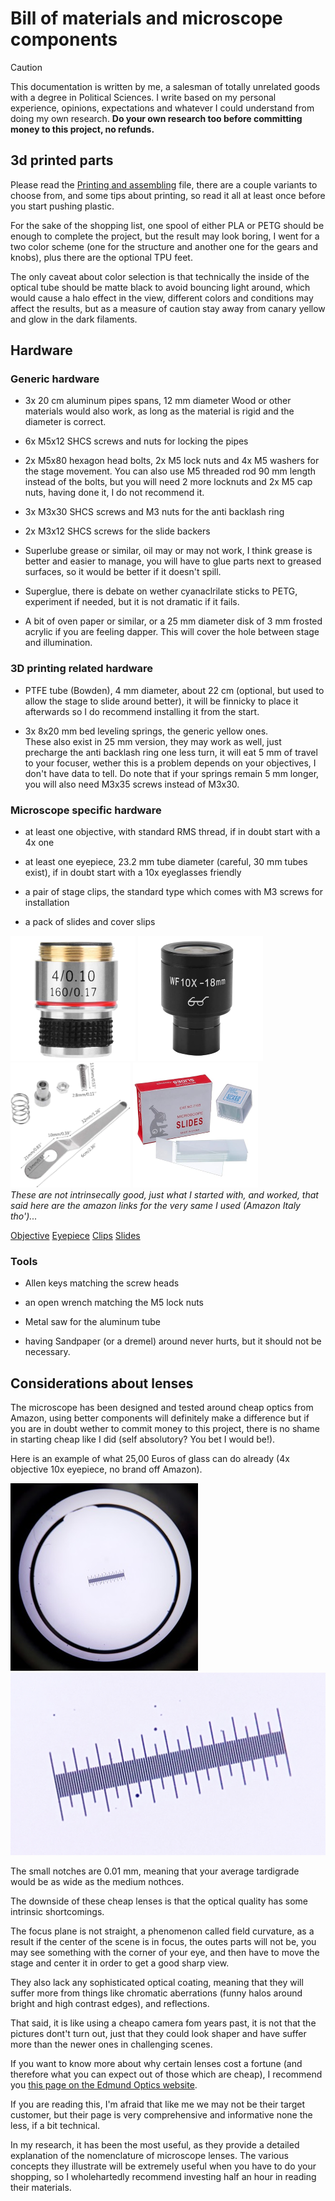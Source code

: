 # Bill of materials and microscope components

>[!CAUTION]
>This documentation is written by me, a salesman of totally unrelated goods with a degree in Political Sciences.  I write based on my personal experience, opinions, expectations and whatever I could understand from doing my own research.
>**Do your own research too before committing money to this project, no refunds.**

## 3d printed parts

Please read the [Printing and assembling](/Printing_and_assembling.md) file, there are a couple variants to choose from, and some tips about printing, so read it all at least once before you start pushing plastic.

For the sake of the shopping list, one spool of either PLA or PETG should be enough to complete the project, but the result may look boring, I went for a two color scheme (one for the structure and another one for the gears and knobs), plus there are the optional TPU feet. 

The only caveat about color selection is that technically the inside of the optical tube should be matte black to avoid bouncing light around, which would cause a halo effect in the view, different colors and conditions may affect the results, but as a measure of caution stay away from canary yellow and glow in the dark filaments.

## Hardware

### Generic hardware

- 3x 20 cm aluminum pipes spans, 12 mm diameter 
Wood or other materials would also work, as long as the material is rigid and the diameter is correct.

- 6x M5x12 SHCS screws and nuts for locking the pipes

- 2x M5x80 hexagon head bolts, 2x M5 lock nuts and 4x M5 washers for the stage movement.  You can also use M5 threaded rod 90 mm length instead of the bolts, but you will need 2 more locknuts and 2x M5 cap nuts, having done it, I do not recommend it.

- 3x M3x30 SHCS screws and M3 nuts for the anti backlash ring

- 2x M3x12 SHCS screws for the slide backers

- Superlube grease or similar, oil may or may not work, I think grease is better and easier to manage, you will have to glue parts next to greased surfaces, so it would be better if it doesn't spill.

- Superglue, there is debate on wether cyanaclrilate sticks to PETG, experiment if needed, but it is not dramatic if it fails.

- A bit of oven paper or similar, or a 25 mm diameter disk of 3 mm frosted acrylic if you are feeling dapper. This will cover the hole between stage and illumination.

### 3D printing related hardware

- PTFE tube (Bowden), 4 mm diameter, about 22 cm (optional, but used to allow the stage to slide around better), it will be finnicky to place it afterwards so I do recommend installing it from the start.

- 3x 8x20 mm bed leveling springs, the generic yellow ones.  
These also exist in 25 mm version, they may work as well, just precharge the anti backlash ring one less turn, it will eat 5 mm of travel to your focuser, wether this is a problem depends on your objectives, I don't have data to tell. 
Do note that if your springs remain 5 mm longer, you will also need M3x35 screws instead of M3x30.

### Microscope specific hardware

- at least one objective, with standard RMS thread, if in doubt start with a 4x one

- at least one eyepiece, 23.2 mm tube diameter (careful, 30 mm tubes exist), if in doubt start with a 10x eyeglasses friendly

- a pair of stage clips, the standard type which comes with M3 screws for installation  

- a pack of slides and cover slips

![/Pictures/cheap_objective.png](/Pictures/cheap_objective.png) ![/Pictures/cheap_eyepiece.png](/Pictures/cheap_eyepiece.png) ![/Pictures/Clips.png](/Pictures/Clips.png) ![/Pictures/slides.png](/Pictures/slides.png)  
_These are not intrinsecally good, just what I started with, and worked, that said here are the amazon links for the very same I used (Amazon Italy tho')..._

[Objective](https://www.amazon.it/dellobiettivo-obiettivi-acromatici-microscopio-biologico/dp/B07XRMMBRK/ref=sr_1_1_sspa?__mk_it_IT=%C3%85M%C3%85%C5%BD%C3%95%C3%91&crid=2NY08BKFBANIX&keywords=microscopio+lente+4x&qid=1706975572&s=industrial&sprefix=microscopio+lente+4%2Cindustrial%2C176&sr=1-1-spons&sp_csd=d2lkZ2V0TmFtZT1zcF9hdGY&psc=1)
[Eyepiece](https://www.amazon.it/Oculare-microscopio-WF002-G-grandangolare-regolabile/dp/B07NMLYC6X?pd_rd_w=Eui6O&content-id=amzn1.sym.96d1abda-aa11-4f46-aefd-d454143536ea&pf_rd_p=96d1abda-aa11-4f46-aefd-d454143536ea&pf_rd_r=RD4ZGR5EZV3XMWFMR19E&pd_rd_wg=lnUyw&pd_rd_r=a92d7860-4b5e-419b-b774-faf18eb14be3&pd_rd_i=B07NMLYC6X&psc=1&ref_=pd_bap_d_grid_rp_0_1_ec_ppx_yo2ov_dt_b_bia_item_t)
[Clips](https://www.amazon.it/unknows-portacampionatore-sconosciuti-Inossidabile-Applicazioni/dp/B0987PYLYM/ref=sr_1_4?__mk_it_IT=%C3%85M%C3%85%C5%BD%C3%95%C3%91&crid=EGTPWBC62ILR&keywords=clip+microscopio&qid=1706975423&s=electronics&sprefix=clip+microscopio%2Celectronics%2C160&sr=1-4)
[Slides](https://www.amazon.it/Huarew-microscopio-pre-puliti-contagocce-plastica/dp/B08Y75VR5Y/ref=sr_1_2_sspa?keywords=vetrini+microscopio&qid=1706975855&sr=8-2-spons&sp_csd=d2lkZ2V0TmFtZT1zcF9hdGY&psc=1)

### Tools

- Allen keys matching the screw heads

- an open wrench matching the M5 lock nuts

- Metal saw for the aluminum tube

- having Sandpaper (or a dremel) around never hurts, but it should not be necessary. 

## Considerations about lenses

The microscope has been designed and tested around cheap optics from Amazon, using better components will definitely make a difference but if you are in doubt wether to commit money to this project, there is no shame in starting cheap like I did (self absolutory? You bet I would be!).  

Here is an example of what 25,00 Euros of glass can do already (4x objective 10x eyepiece, no brand off Amazon).

![Pictures/example.jpeg](/Pictures/example.jpeg)![Pictures/example-crop.png](/Pictures/example-crop.png)

The small notches are 0.01 mm, meaning that your average tardigrade would be as wide as the medium nothces.

The downside of these cheap lenses is that the optical quality has some intrinsic shortcomings.

The focus plane is not straight, a phenomenon called field curvature, as a result if the center of the scene is in focus, the outes parts will not be, you may see something with the corner of your eye, and then have to move the stage and center it in order to get a good sharp view. 

They also lack any sophisticated optical coating, meaning that they will suffer more from things like chromatic aberrations (funny halos around bright and high contrast edges), and reflections.

That said, it is like using a cheapo camera fom years past, it is not that the pictures dont't turn out, just that they could look shaper and have suffer more than the newer ones in challenging scenes.

If you want to know more about why certain lenses cost a fortune (and therefore what you can expect out of those which are cheap), I recommend you [this page on the Edmund Optics website](https://www.edmundoptics.com/knowledge-center/application-notes/microscopy/understanding-microscopes-and-objectives/).

If you are reading this, I'm afraid that like me we may not be their target customer, but their page is very comprehensive and informative none the less, if a bit technical. 

In my research, it has been the most useful, as they provide a detailed explanation of the nomenclature of microscope lenses. The various concepts they illustrate will be extremely useful when you have to do your shopping, so I wholehartedly recommend investing half an hour in reading their materials.